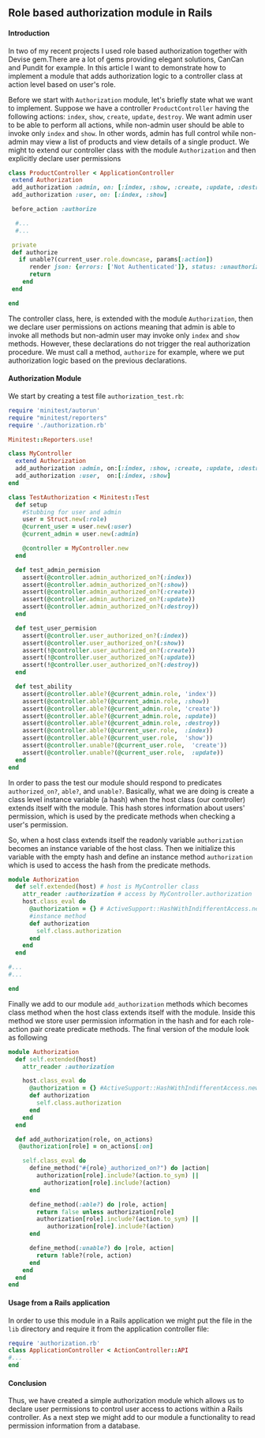 ## Role based authorization module in Rails

#### Introduction
In two of my recent projects I used role based authorization together with Devise gem.There are a lot of gems providing elegant solutions, CanCan and Pundit for example. In this article I want to demonstrate how to implement a module that adds authorization logic to a controller class at action level based on user's role.

Before we start with <code>Authorization</code> module, let's briefly state what we want to implement. Suppose we have a controller <code>ProductController</code> having the following actions: <code>index</code>, <code>show</code>, <code>create</code>, <code>update</code>, <code>destroy</code>. We want admin user to be able to perform all actions, while non-admin user should be able to invoke only <code>index</code> and <code>show</code>. In other words, admin has full control while non-admin may view a list of products and view details of a single product. We might to extend our controller class with the module <code>Authorization</code> and then explicitly declare user permissions

```ruby
class ProductController < ApplicationController
 extend Authorization
 add_authorization :admin, on: [:index, :show, :create, :update, :destroy]
 add_authorization :user, on: [:index, :show]

 before_action :authorize

  #...
  #...

 private
 def authorize
   if unable?(current_user.role.downcase, params[:action])
      render json: {errors: ['Not Authenticated']}, status: :unauthorized
      return
    end
 end

end
```

The controller class, here, is extended with the module <code>Authorization</code>, then we declare user permissions on actions meaning that admin is able to invoke all methods but non-admin user may invoke only <code>index</code> and <code>show</code> methods. However, these declarations do not trigger the real authorization procedure. We must call a method, <code>authorize</code> for example, where we put authorization logic based on the previous declarations.   

#### Authorization Module
We start by creating a test file <code>authorization_test.rb</code>:
```ruby
require 'minitest/autorun'
require "minitest/reporters"
require './authorization.rb'

Minitest::Reporters.use!

class MyController
  extend Authorization
  add_authorization :admin, on:[:index, :show, :create, :update, :destroy]
  add_authorization :user,  on:[:index, :show]
end

class TestAuthorization < Minitest::Test
  def setup
    #Stubbing for user and admin
    user = Struct.new(:role)
    @current_user = user.new(:user)
    @current_admin = user.new(:admin)

    @controller = MyController.new
  end

  def test_admin_permision
    assert(@controller.admin_authorized_on?(:index))
    assert(@controller.admin_authorized_on?(:show))
    assert(@controller.admin_authorized_on?(:create))
    assert(@controller.admin_authorized_on?(:update))
    assert(@controller.admin_authorized_on?(:destroy))
  end

  def test_user_permision
    assert(@controller.user_authorized_on?(:index))
    assert(@controller.user_authorized_on?(:show))
    assert(!@controller.user_authorized_on?(:create))
    assert(!@controller.user_authorized_on?(:update))
    assert(!@controller.user_authorized_on?(:destroy))
  end

  def test_ability
    assert(@controller.able?(@current_admin.role, 'index'))
    assert(@controller.able?(@current_admin.role, :show))
    assert(@controller.able?(@current_admin.role, 'create'))
    assert(@controller.able?(@current_admin.role, :update))
    assert(@controller.able?(@current_admin.role, :destroy))
    assert(@controller.able?(@current_user.role,  :index))
    assert(@controller.able?(@current_user.role,  'show'))
    assert(@controller.unable?(@current_user.role,  'create'))
    assert(@controller.unable?(@current_user.role,  :update))
  end
end
```
In order to pass the test our module should respond to predicates <code>authorized_on?</code>, <code>able?</code>, and <code>unable?</code>.
Basically, what we are doing is create a class level instance variable (a hash) when the host class (our controller) extends itself with the module. This hash stores information about users' permission, which is used by the predicate methods when checking a user's permission.

So, when a host class extends itself the readonly variable <code>authorization</code> becomes an instance variable of the host class. Then we initialize this variable with the empty hash and define an instance method <code>authorization</code> which is used to access the hash from the predicate methods.
```ruby
module Authorization
  def self.extended(host) # host is MyController class
    attr_reader :authorization # access by MyController.authorization
    host.class_eval do
      @authorization = {} # ActiveSupport::HashWithIndifferentAccess.new in a Rails application
      #instance method
      def authorization
        self.class.authorization
      end
    end
  end

#...
#...

end
```
Finally we add to our module <code>add_authorization</code> methods which becomes class method when the host class extends itself with the module. Inside this method we store user permission information in the hash and for each role-action pair create predicate methods. The final version of the module look as following
```ruby
module Authorization
  def self.extended(host)
    attr_reader :authorization

    host.class_eval do
      @authorization = {} #ActiveSupport::HashWithIndifferentAccess.new
      def authorization
        self.class.authorization
      end
    end
  end

  def add_authorization(role, on_actions)
   @authorization[role] = on_actions[:on]

    self.class_eval do
      define_method("#{role}_authorized_on?") do |action|
        authorization[role].include?(action.to_sym) ||
          authorization[role].include?(action)
      end

      define_method(:able?) do |role, action|
        return false unless authorization[role]
        authorization[role].include?(action.to_sym) ||
           authorization[role].include?(action)
      end

      define_method(:unable?) do |role, action|
        return !able?(role, action)
      end
    end
  end
end
```

#### Usage from a Rails application
In order to use this module in a Rails application we might put the file in the <code>lib</code> directory and require it from the application controller file:
```ruby
require 'authorization.rb'
class ApplicationController < ActionController::API
#...
end
```

#### Conclusion
Thus, we have created a simple authorization module which allows us to declare user permissions to control user access to actions within a Rails controller. As a next step we might add to our module a functionality to read permission information from a database.
